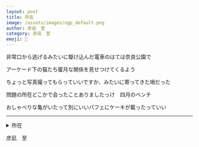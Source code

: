 ```yaml
---
layout: post
title: 所在
image: /assets/images/ogp_default.png
author: 彦凪　至
category: 彦凪　至
emoji: 🧭
---
```


<div class="tanka-area"><div class="tanka">
<p>非常口から逃げるみたいに駆け込んだ電車のはては奈良公園で</p>
<p>アーケード下の猫たち蜜月な関係を見せつけてくるよう</p>
<p>ちょっと写真撮ってもらっていいですか、みたいに寄ってきた鳩だった</p>
<p>問題の所在どこかで会ったことありましたっけ　四月のベンチ</p>
<p>おしゃべりな亀がいたって別にいいパフェにケーキが載ったっていい</p></div></div>

---

<details><summary>所在</summary>
非常口から逃げるみたいに駆け込んだ電車のはては奈良公園で<br />
アーケード下の猫たち蜜月な関係を見せつけてくるよう<br />
ちょっと写真撮ってもらっていいですか、みたいに寄ってきた鳩だった<br />
問題の所在どこかで会ったことありましたっけ　四月のベンチ<br />
おしゃべりな亀がいたって別にいいパフェにケーキが載ったっていい<br />
</details>

彦凪　至
